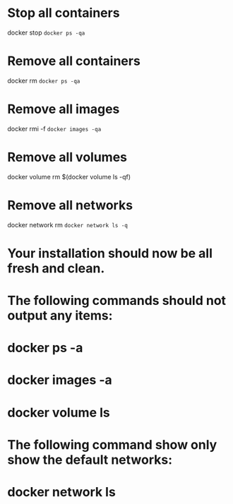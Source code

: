 # Stop all containers

docker stop `docker ps -qa`

# Remove all containers

docker rm `docker ps -qa`

# Remove all images

docker rmi -f `docker images -qa `

# Remove all volumes

docker volume rm $(docker volume ls -qf)

# Remove all networks

docker network rm `docker network ls -q`

# Your installation should now be all fresh and clean.

# The following commands should not output any items:

# docker ps -a

# docker images -a

# docker volume ls

# The following command show only show the default networks:

# docker network ls